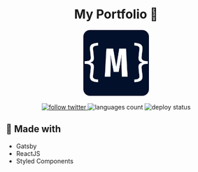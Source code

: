 <h1 align="center">My Portfolio 💼</h1>

<p align="center"> <img width="150" src="static/icon.png" /> </p>

<p align="center">
  <a href="https://twitter.com/mateusbzerra" target="_blank">
   <img src="https://img.shields.io/twitter/follow/mateusbzerra?style=social" alt="follow twitter" />
  </a>
  <img src="https://img.shields.io/github/languages/count/mateusbzerra/portfolio" alt="languages count" />
  <img src="https://api.netlify.com/api/v1/badges/492ef1e6-df92-4f9c-b4e8-586ef081a9d0/deploy-status" alt="deploy status" />
</p>

## 🔨 Made with

- Gatsby
- ReactJS
- Styled Components
